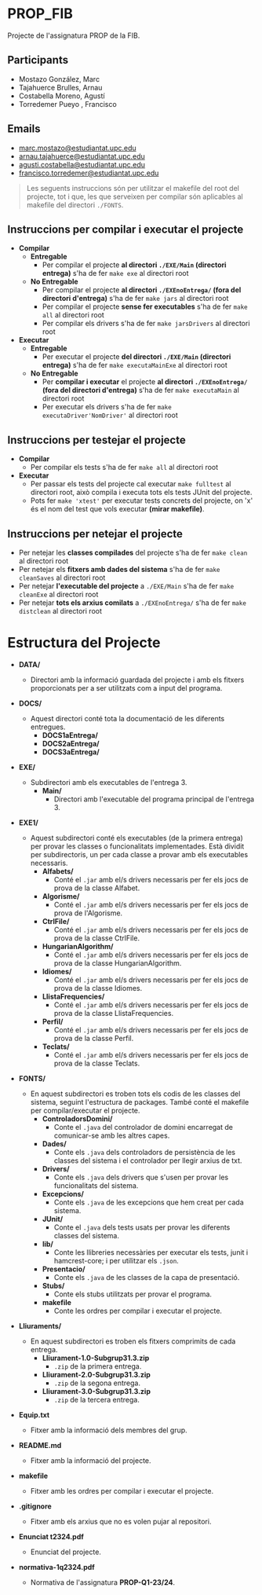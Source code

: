 # PROP_FIB
Projecte de l'assignatura PROP de la FIB.

## Participants
- Mostazo González, Marc
- Tajahuerce Brulles, Arnau
- Costabella Moreno, Agustí
- Torredemer Pueyo , Francisco

## Emails
- marc.mostazo@estudiantat.upc.edu
- arnau.tajahuerce@estudiantat.upc.edu
- agusti.costabella@estudiantat.upc.edu
- francisco.torredemer@estudiantat.upc.edu

> Les seguents instruccions són per utilitzar el makefile del root del projecte, tot i que, les que serveixen per compilar són aplicables al makefile del directori `./FONTS`.
## Instruccions per compilar i executar el projecte
- **Compilar**
  - **Entregable**
    - Per compilar el projecte **al directori `./EXE/Main` (directori entrega)** s'ha de fer `make exe` al directori root
  - **No Entregable**
    - Per compilar el projecte **al directori `./EXEnoEntrega/` (fora del directori d'entrega)** s'ha de fer `make jars` al directori root
    - Per compilar el projecte **sense fer executables** s'ha de fer `make all` al directori root
    - Per compilar els drivers s'ha de fer `make jarsDrivers` al directori root
- **Executar**
  - **Entregable** 
    - Per executar el projecte **del directori `./EXE/Main` (directori entrega)** s'ha de fer `make executaMainExe` al directori root
  - **No Entregable**
    - Per **compilar i executar** el projecte **al directori `./EXEnoEntrega/`  (fora del directori d'entrega)** s'ha de fer `make executaMain` al directori root
    - Per executar els drivers s'ha de fer `make executaDriver'NomDriver'` al directori root

## Instruccions per testejar el projecte
- **Compilar**
  - Per compilar els tests s'ha de fer `make all` al directori root
- **Executar**
  - Per passar els tests del projecte cal executar `make fulltest` al directori root, això compila i executa tots els tests JUnit del projecte.
  - Pots fer `make 'xtest'` per executar tests concrets del projecte, on 'x' és el nom del test que vols executar **(mirar makefile)**.


## Instruccions per netejar el projecte
  - Per netejar les **classes compilades** del projecte s'ha de fer `make clean` al directori root
  - Per netejar els **fitxers amb dades del sistema** s'ha de fer `make cleanSaves` al directori root
  - Per netejar **l'executable del projecte** a `./EXE/Main` s'ha de fer `make cleanExe` al directori root
  - Per netejar **tots els arxius comilats** a `./EXEnoEntrega/` s'ha de fer `make distclean` al directori root

# Estructura del Projecte

- **DATA/**
    - Directori amb la informació guardada del projecte i amb els fitxers proporcionats per a ser utilitzats com a input del programa.

- **DOCS/**
    - Aquest directori conté tota la documentació de les diferents entregues.
        - **DOCS1aEntrega/**
        - **DOCS2aEntrega/**
        - **DOCS3aEntrega/**

- **EXE/**
    - Subdirectori amb els executables de l'entrega 3.
        - **Main/**
            - Directori amb l'executable del programa principal de l'entrega 3.

- **EXE1/**
    - Aquest subdirectori conté els executables (de la primera entrega) per provar les classes o funcionalitats implementades. Està dividit per subdirectoris, un per cada classe a provar amb els executables necessaris.
        - **Alfabets/**
            - Conté el `.jar` amb el/s drivers necessaris per fer els jocs de prova de la classe Alfabet.
        - **Algorisme/**
            - Conté el `.jar` amb el/s drivers necessaris per fer els jocs de prova de l'Algorisme.
        - **CtrlFile/**
            - Conté el `.jar` amb el/s drivers necessaris per fer els jocs de prova de la classe CtrlFile.
        - **HungarianAlgorithm/**
            - Conté el `.jar` amb el/s drivers necessaris per fer els jocs de prova de la classe HungarianAlgorithm.
        - **Idiomes/**
            - Conté el `.jar` amb el/s drivers necessaris per fer els jocs de prova de la classe Idiomes.
        - **LlistaFrequencies/**
            - Conté el `.jar` amb el/s drivers necessaris per fer els jocs de prova de la classe LlistaFrequencies.
        - **Perfil/**
            - Conté el `.jar` amb el/s drivers necessaris per fer els jocs de prova de la classe Perfil.
        - **Teclats/**
            - Conté el `.jar` amb el/s drivers necessaris per fer els jocs de prova de la classe Teclats.

- **FONTS/**
    - En aquest subdirectori es troben tots els codis de les classes del sistema, seguint l'estructura de packages. També conté el makefile per compilar/executar el projecte.
        - **ControladorsDomini/**
            - Conte el `.java` del controlador de domini encarregat de comunicar-se amb les altres capes.
        - **Dades/**
            - Conte els `.java` dels controladors de persistència de les classes del sistema i el controlador per llegir arxius de txt.
        - **Drivers/**
            - Conte els `.java` dels drivers que s'usen per provar les funcionalitats del sistema.
        - **Excepcions/**
            - Conte els `.java` de les excepcions que hem creat per cada sistema.
        - **JUnit/**
            - Conte el `.java` dels tests usats per provar les diferents classes del sistema.
        - **lib/**
            - Conte les llibreries necessàries per executar els tests, junit i hamcrest-core; i per utilitzar els `.json`.
        - **Presentacio/**
            - Conte els `.java` de les classes de la capa de presentació.
        - **Stubs/**
            - Conte els stubs utilitzats per provar el programa.
        - **makefile**
            - Conte les ordres per compilar i executar el projecte.

- **Lliuraments/**
  - En aquest subdirectori es troben els fitxers comprimits de cada entrega.
    - **Lliurament-1.0-Subgrup31.3.zip**
        - `.zip` de la primera entrega.
    - **Lliurament-2.0-Subgrup31.3.zip**
        - `.zip` de la segona entrega.
    - **Lliurament-3.0-Subgrup31.3.zip**
        - `.zip` de la tercera entrega.

- **Equip.txt**
  - Fitxer amb la informació dels membres del grup.
- **README.md**
  - Fitxer amb la informació del projecte.
- **makefile**
  - Fitxer amb les ordres per compilar i executar el projecte.
- **.gitignore**
  - Fitxer amb els arxius que no es volen pujar al repositori.
- **Enunciat t2324.pdf**
  - Enunciat del projecte.
- **normativa-1q2324.pdf**
  - Normativa de l'assignatura **PROP-Q1-23/24**.